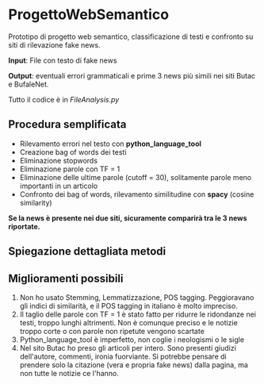 # ProgettoWebSemantico

Prototipo di progetto web semantico, classificazione di testi e confronto su siti di rilevazione fake news.

**Input**: File con testo di fake news 

**Output**: eventuali errori grammaticali e prime 3 news più simili nei siti Butac e BufaleNet.

Tutto il codice è in _FileAnalysis.py_

## Procedura semplificata

- Rilevamento errori nel testo con **python_language_tool**
- Creazione bag of words dei testi
- Eliminazione stopwords
- Eliminazione parole con TF = 1
- Eliminazione delle ultime parole (cutoff = 30), solitamente parole meno importanti in un articolo
- Confronto dei bag of words, rilevamento similitudine con **spacy** (cosine similarity)

**Se la news è presente nei due siti, sicuramente comparirà tra le 3 news riportate.**

## Spiegazione dettagliata metodi

## Miglioramenti possibili
1. Non ho usato Stemming, Lemmatizzazione, POS tagging. Peggioravano gli indici di similarità, e il POS tagging in italiano è molto impreciso.
2. Il taglio delle parole con TF = 1 è stato fatto per ridurre le ridondanze nei testi, troppo lunghi altrimenti.
  Non è comunque preciso e le notizie troppo corte o con parole non ripetute vengono scartate
3. Python_language_tool è imperfetto, non coglie i neologismi o le sigle
4. Nel sito Butac ho preso gli articoli per intero. Sono presenti giudizi dell'autore, commenti, ironia fuorviante. Si potrebbe pensare di prendere solo la citazione 
(vera e propria fake news) dalla pagina, ma non tutte le notizie ce l'hanno.
